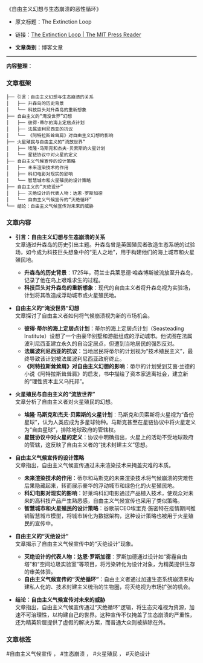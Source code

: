 《自由主义幻想与生态崩溃的恶性循环》  
- 原文标题：The Extinction Loop  
- 链接：[The Extinction Loop | The MIT Press Reader](https://thereader.mitpress.mit.edu/the-extinction-loop/)  

- **文章类别**：博客文章  

---

**内容整理**：

### 文章框架
```
├── 引言：自由主义幻想与生态崩溃的关系
│   ├── 升森岛的历史背景
│   └── 科技巨头对升森岛的重新想象
├── 自由主义的“淹没世界”幻想
│   ├── 彼得·蒂尔的海上定居点计划
│   ├── 法属波利尼西亚的抗议
│   └── 《阿特拉斯耸耸肩》对自由主义幻想的影响
├── 火星殖民与自由主义的“流放世界”
│   ├── 埃隆·马斯克和杰夫·贝索斯的火星计划
│   └── 星链协议中对火星的定义
├── 自由主义气候宣传的设计策略
│   ├── 未来渲染技术的作用
│   ├── 科幻电影对现实的影响
│   └── 智慧城市和火星殖民的设计策略
├── 自由主义的“灭绝设计”
│   ├── 灭绝设计的代表人物：达恩·罗斯加德
│   └── 自由主义气候宣传的“灭绝循环”
└── 结论：自由主义气候宣传对未来的威胁
```

### 文章内容
- **引言：自由主义幻想与生态崩溃的关系**  
  文章通过升森岛的历史引出主题。升森岛曾是英国殖民者改造生态系统的试验场，如今成为科技巨头想象中的“无人之地”，用于构建他们的海上城市和火星殖民地。  
  - **升森岛的历史背景**：1725年，荷兰士兵莱恩德·哈森博斯被流放至升森岛，记录了他在岛上艰难求生的过程。  
  - **科技巨头对升森岛的重新想象**：现代的自由主义者将升森岛视为实验场，计划将其改造成浮动城市或火星殖民地。

- **自由主义的“淹没世界”幻想**  
  文章探讨了自由主义者如何将气候崩溃视为新的市场机会。  
  - **彼得·蒂尔的海上定居点计划**：蒂尔的海上定居点计划（Seasteading Institute）设想了一个由豪华别墅和游艇组成的浮动城市。他试图在法属波利尼西亚建立永久的自治定居点，但遭到当地居民的强烈反对。  
  - **法属波利尼西亚的抗议**：当地居民将蒂尔的计划视为“技术殖民主义”，最终导致该计划被法属波利尼西亚政府终止。  
  - **《阿特拉斯耸耸肩》对自由主义幻想的影响**：蒂尔的计划受到艾茵·兰德的小说《阿特拉斯耸耸肩》的启发，书中描绘了资本家逃离社会，建立新的“理性资本主义乌托邦”。

- **火星殖民与自由主义的“流放世界”**  
  文章分析了自由主义者对火星殖民的幻想。  
  - **埃隆·马斯克和杰夫·贝索斯的火星计划**：马斯克和贝索斯将火星视为“备份星球”，认为人类应成为多星球物种。马斯克甚至在星链协议中将火星定义为“自由星球”，排除地球政府的管辖权。  
  - **星链协议中对火星的定义**：协议中明确指出，火星上的活动不受地球政府的管辖，这反映了自由主义者的“技术封建主义”思想。

- **自由主义气候宣传的设计策略**  
  文章指出，自由主义气候宣传通过未来渲染技术来掩盖灾难的本质。  
  - **未来渲染技术的作用**：蒂尔和马斯克的未来渲染技术将气候崩溃的灾难性后果隐藏起来，转而展示豪华的浮动城市和绿色化的火星殖民地。  
  - **科幻电影对现实的影响**：好莱坞科幻电影通过产品植入技术，使观众对未来的高科技产品产生熟悉感，自由主义气候宣传也采用了类似策略。  
  - **智慧城市和火星殖民的设计策略**：谷歌前CEO埃里克·施密特在疫情期间推销智慧城市模型，将城市转化为数据架构，这种设计策略也被用于火星殖民的宣传中。

- **自由主义的“灭绝设计”**  
  文章揭示了自由主义气候宣传中的“灭绝设计”现象。  
  - **灭绝设计的代表人物：达恩·罗斯加德**：罗斯加德通过设计如“雾霾自由塔”和“空间垃圾实验室”等项目，将污染转化为设计对象，为精英提供生存的审美体验。  
  - **自由主义气候宣传的“灭绝循环”**：自由主义者通过加速生态系统崩溃来构建私人化的、技术封建主义统治的生物圈，将灭绝视为市场扩张的机会。

- **结论：自由主义气候宣传对未来的威胁**  
  文章指出，自由主义气候宣传通过“灭绝循环”逻辑，将生态灾难视为资源，加速不可治理性，以构建自己的世界。这种宣传不仅掩盖了生态崩溃的严重性，还为精英阶层提供了虚假的解决方案，而普通大众则被排除在外。

### 文章标签
#自由主义气候宣传 ， #生态崩溃 ， #火星殖民 ， #灭绝设计

